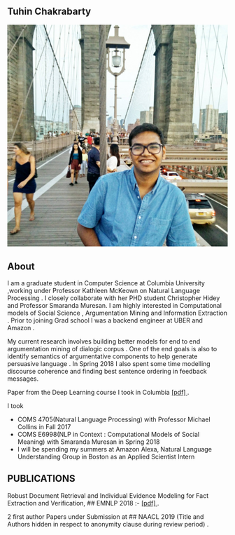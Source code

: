 ## Tuhin Chakrabarty

![Image](images/dp.jpg)

## About
I am a graduate student in Computer Science at Columbia University ,working under Professor Kathleen McKeown on Natural Language Processing . I closely collaborate with her PHD student Christopher Hidey and Professor Smaranda Muresan. I am highly interested in Computational models of Social Science , Argumentation Mining and Information Extraction . Prior to joining Grad school I was a backend engineer at UBER and Amazon .

My current research involves building better models for end to end argumentation mining of dialogic corpus . One of the end goals is also to identify semantics of argumentative components to help generate persuasive language . In Spring 2018
I also spent some time modelling discourse coherence and finding best sentence ordering in feedback messages.



<p> Paper from the Deep Learning course I took in Columbia <a href="https://github.com/tuhinjubcse/COMS4995/blob/master/Deep_Learning_Project_Report.pdf" title="Title">
[pdf] </a> .</p>

I took <br />
- COMS 4705(Natural Language Processing) with Professor Michael Collins in Fall 2017 <br />
- COMS E6998(NLP in Context : Computational Models of Social Meaning) with Smaranda Muresan in Spring 2018 <br />
- I will be spending my summers at Amazon Alexa, Natural Language Understanding Group in Boston  as an Applied  Scientist Intern

## PUBLICATIONS
<p> Robust Document Retrieval and Individual Evidence Modeling for Fact Extraction and Verification, ## EMNLP 2018 :- <a href="http://aclweb.org/anthology/W18-5521" title="Title"> [pdf] </a> .</p>
<p> 2 first author Papers under Submission at ## NAACL 2019 (Title and Authors hidden in respect to anonymity clause during review period) .</p>
